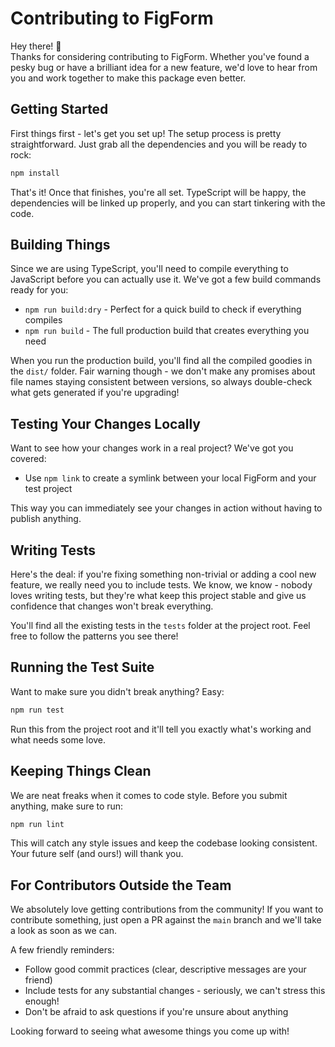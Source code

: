 # Contributing to FigForm

Hey there! 👋 \
Thanks for considering contributing to FigForm. Whether you've found a pesky bug or have a brilliant idea for a new
feature, we'd love to hear from you and work together to make this package even better.

## Getting Started

First things first - let's get you set up! The setup process is pretty straightforward. Just grab all the dependencies
and you will be ready to rock:

```sh
npm install
```

That's it! Once that finishes, you're all set. TypeScript will be happy, the dependencies will be linked up properly,
and you can start tinkering with the code.

## Building Things

Since we are using TypeScript, you'll need to compile everything to JavaScript before you can actually use it. We've
got a few build commands ready for you:

- `npm run build:dry` - Perfect for a quick build to check if everything compiles
- `npm run build` - The full production build that creates everything you need

When you run the production build, you'll find all the compiled goodies in the `dist/` folder. Fair warning though - we
don't make any promises about file names staying consistent between versions, so always double-check what gets
generated if you're upgrading!

## Testing Your Changes Locally

Want to see how your changes work in a real project? We've got you covered:

- Use `npm link` to create a symlink between your local FigForm and your test project

This way you can immediately see your changes in action without having to publish anything.

## Writing Tests

Here's the deal: if you're fixing something non-trivial or adding a cool new feature, we really need you to include
tests. We know, we know - nobody loves writing tests, but they're what keep this project stable and give us confidence
that changes won't break everything.

You'll find all the existing tests in the `tests` folder at the project root. Feel free to follow the patterns you see
there!

## Running the Test Suite

Want to make sure you didn't break anything? Easy:

```sh
npm run test
```

Run this from the project root and it'll tell you exactly what's working and what needs some love.

## Keeping Things Clean

We are neat freaks when it comes to code style. Before you submit anything, make sure to run:

```sh
npm run lint
```

This will catch any style issues and keep the codebase looking consistent. Your future self (and ours!) will thank you.

## For Contributors Outside the Team

We absolutely love getting contributions from the community! If you want to contribute something, just open a PR
against the `main` branch and we'll take a look as soon as we can.

A few friendly reminders:

- Follow good commit practices (clear, descriptive messages are your friend)
- Include tests for any substantial changes - seriously, we can't stress this enough!
- Don't be afraid to ask questions if you're unsure about anything

Looking forward to seeing what awesome things you come up with!
